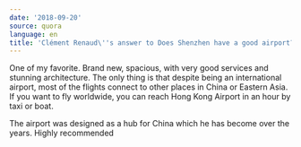 ```yaml
---
date: '2018-09-20'
source: quora
language: en
title: 'Clément Renaud\''s answer to Does Shenzhen have a good airport?'
---
```


One of my favorite. Brand new, spacious, with very good services and
stunning architecture. The only thing is that despite being an
international airport, most of the flights connect to other places in
China or Eastern Asia. If you want to fly worldwide, you can reach Hong
Kong Airport in an hour by taxi or boat.

The airport was designed as a hub for China which he has become over the
years. Highly recommended
